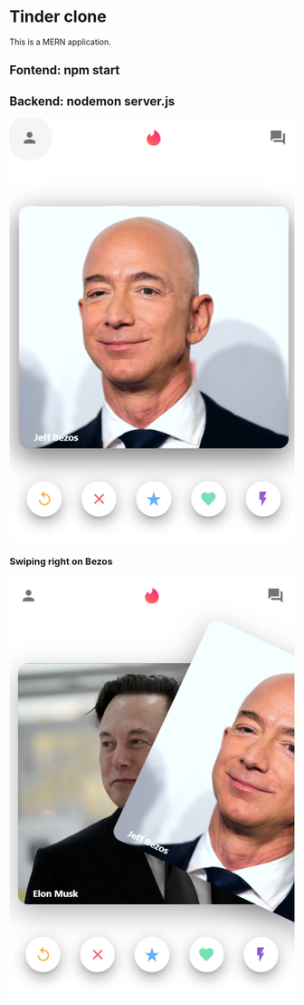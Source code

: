 # Tinder clone 

This is a MERN application. 

## Fontend: npm start

## Backend: nodemon server.js

<img src="./img.png">

### Swiping right on Bezos
<img src="./img_1.png">
